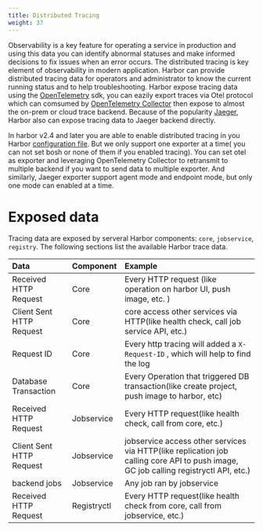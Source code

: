 ```yaml
---
title: Distributed Tracing
weight: 37
---
```


Observability is a key feature for operating a service in production and using this data you can identify abnormal statuses and make informed decisions to fix issues when an error occurs. The distributed tracing is key element of observability in modern application. Harbor can provide distributed tracing data for operators and administrator to know the current running status and to help  troubleshooting.  Harbor expose tracing data using the [OpenTelemetry](https://opentelemetry.io/) sdk, you can eazily export traces via Otel protocol which can comsumed by [OpenTelemetry Collector](https://opentelemetry.io/docs/collector/) then expose to almost the on-prem or cloud trace backend. Because of the popularity [Jaeger](https://www.jaegertracing.io), Harbor also can expose tracing data to Jaeger backend directly.

In harbor v2.4 and later you are able to enable distributed tracing in you Harbor [configuration file](../../install-config/configure-yml-file.md). But we only support one exporter at a time( you can not set bosh or none of them if you enabled tracing). You can set otel as exporter and leveraging OpenTelemetry Collector to retransmit to multiple backend if you want to send data to multiple exporter. And similarly, Jaeger exporter  support agent mode and endpoint mode, but only one mode can enabled at a time.

# Exposed data

Tracing data are exposed by serveral Harbor components: `core`, `jobservice`, `registry`. The following sections list the available Harbor trace data.

| Data                     | Component   | Example                                                      |
| :----------------------- | :---------- | :----------------------------------------------------------- |
| Received HTTP Request    | Core        | Every HTTP request (like operation on harbor UI, push image, etc. ) |
| Client Sent HTTP Request | Core        | core access other services via HTTP(like health check, call job service API, etc.) |
| Request ID               | Core        | Every http tracing will added a `X-Request-ID` , which will help to find the log |
| Database Transaction     | Core        | Every Operation that triggered DB transaction(like create project, push image to harbor, etc) |
| Received HTTP Request    | Jobservice  | Every HTTP request(like health check, call from core, etc.)  |
| Client Sent HTTP Request | Jobservice  | jobservice access other services via HTTP(like replication job calling core API to push image, GC job calling registryctl API, etc.) |
| backend jobs             | Jobservice  | Any job ran by jobservice                                    |
| Received HTTP Request    | Registryctl | Every HTTP request(like health check from core, call from jobservice, etc.) |

